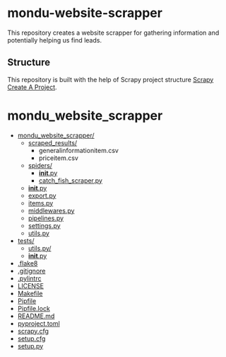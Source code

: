 # mondu-website-scrapper
This repository creates a website scrapper for gathering information and potentially helping us find leads.
## Structure

This repository is built with the help of Scrapy project structure
[Scrapy Create A Project](https://docs.scrapy.org/en/latest/intro/tutorial.html).

# mondu_website_scrapper

* [mondu_website_scrapper/](./mondu_website_scrapper/mondu_website_scrapper)
  * [scraped_results/](./mondu_website_scrapper/mondu_website_scrapper/scraped_results)
    * generalinformationitem.csv
    * priceitem.csv
  * [spiders/](./mondu_website_scrapper/mondu_website_scrapper/spiders)
    * [__init__.py](./mondu_website_scrapper/mondu_website_scrapper/spiders/__init__.py)
    * [catch_fish_scraper.py](./mondu_website_scrapper/mondu_website_scrapper/spiders/catch_fish_scraper.py)
  * [__init__.py](./mondu_website_scrapper/mondu_website_scrapper/__init__.py)
  * [export.py](./mondu_website_scrapper/mondu_website_scrapper/export.py)
  * [items.py](./mondu_website_scrapper/mondu_website_scrapper/items.py)
  * [middlewares.py](./mondu_website_scrapper/mondu_website_scrapper/middlewares.py)
  * [pipelines.py](./mondu_website_scrapper/mondu_website_scrapper/pipelines.py)
  * [settings.py](./mondu_website_scrapper/mondu_website_scrapper/settings.py)
  * [utils.py](./mondu_website_scrapper/mondu_website_scrapper/utils.py)
* [tests/](./mondu_website_scrapper/tests)
  * [utils.py/](./mondu_website_scrapper/tests/utils.py)
  * [__init__.py](./mondu_website_scrapper/tests/__init__.py)
* [.flake8](./mondu_website_scrapper/.flake8)
* [.gitignore](./mondu_website_scrapper/.gitignore)
* [.pylintrc](./mondu_website_scrapper/.pylintrc)
* [LICENSE](./mondu_website_scrapper/LICENSE)
* [Makefile](./mondu_website_scrapper/Makefile)
* [Pipfile](./mondu_website_scrapper/Pipfile)
* [Pipfile.lock](./mondu_website_scrapper/Pipfile.lock)
* [README.md](./mondu_website_scrapper/README.md)
* [pyproject.toml](./mondu_website_scrapper/pyproject.toml)
* [scrapy.cfg](./mondu_website_scrapper/scrapy.cfg)
* [setup.cfg](./mondu_website_scrapper/setup.cfg)
* [setup.py](./mondu_website_scrapper/setup.py)
